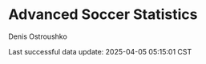 # Advanced Soccer Statistics
Denis Ostroushko

<!-- gfm -->

Last successful data update: 2025-04-05 05:15:01 CST
